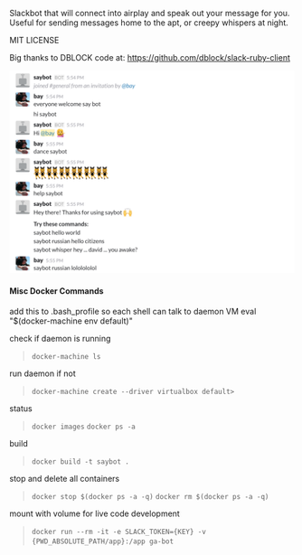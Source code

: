 Slackbot that will connect into airplay and speak out your message for you.  Useful for sending messages home to the apt, or creepy whispers at night.

MIT LICENSE

Big thanks to DBLOCK code at: 
https://github.com/dblock/slack-ruby-client

![Demo](/demo.png?raw=true "Demo")

#### Misc Docker Commands
add this to .bash_profile so each shell can talk to daemon VM
  eval "$(docker-machine env default)"

check if daemon is running
>`docker-machine ls`

run daemon if not
>`docker-machine create --driver virtualbox default>`

status
>`docker images`
>`docker ps -a`
  
build
>`docker build -t saybot .`

stop and delete all containers
>`docker stop $(docker ps -a -q)`
>`docker rm $(docker ps -a -q)`

mount with volume for live code development
>`docker run --rm -it -e SLACK_TOKEN={KEY} -v {PWD_ABSOLUTE_PATH/app}:/app ga-bot`
